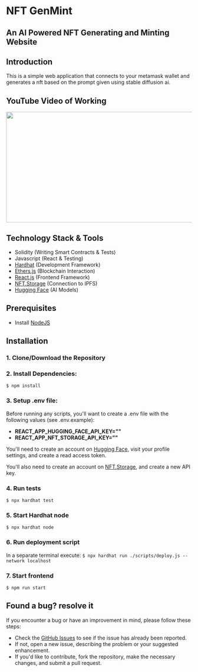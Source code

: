 # NFT GenMint

## An AI Powered NFT Generating and Minting Website

## Introduction

This is a simple web application that connects to your metamask wallet and generates a nft based on the prompt given using stable diffusion ai.

## YouTube Video of Working

[<img src="https://img.youtube.com/vi/fzmCRm3ghd0/hqdefault.jpg" width="600" height="300"
/>](https://youtu.be/fzmCRm3ghd0)

## Technology Stack & Tools

- Solidity (Writing Smart Contracts & Tests)
- Javascript (React & Testing)
- [Hardhat](https://hardhat.org/) (Development Framework)
- [Ethers.js](https://docs.ethers.io/v5/) (Blockchain Interaction)
- [React.js](https://reactjs.org/) (Frontend Framework)
- [NFT.Storage](https://nft.storage/) (Connection to IPFS)
- [Hugging Face](https://huggingface.co/) (AI Models)

## Prerequisites
- Install [NodeJS](https://nodejs.org/en/)

## Installation
### 1. Clone/Download the Repository

### 2. Install Dependencies:
`$ npm install`

### 3. Setup .env file:
Before running any scripts, you'll want to create a .env file with the following values (see .env.example):

- **REACT_APP_HUGGING_FACE_API_KEY=""**
- **REACT_APP_NFT_STORAGE_API_KEY=""**

You'll need to create an account on [Hugging Face](https://huggingface.co/), visit your profile settings, and create a read access token. 

You'll also need to create an account on [NFT.Storage](https://nft.storage/), and create a new API key.

### 4. Run tests
`$ npx hardhat test`

### 5. Start Hardhat node
`$ npx hardhat node`

### 6. Run deployment script
In a separate terminal execute:
`$ npx hardhat run ./scripts/deploy.js --network localhost`

### 7. Start frontend
`$ npm run start`

## Found a bug? resolve it

If you encounter a bug or have an improvement in mind, please follow these steps:

- Check the [GitHub Issues](https://github.com/Shashwat3012/NFTGenMint/issues) to see if the issue has already been reported.
- If not, open a new issue, describing the problem or your suggested enhancement.
- If you'd like to contribute, fork the repository, make the necessary changes, and submit a pull request.

